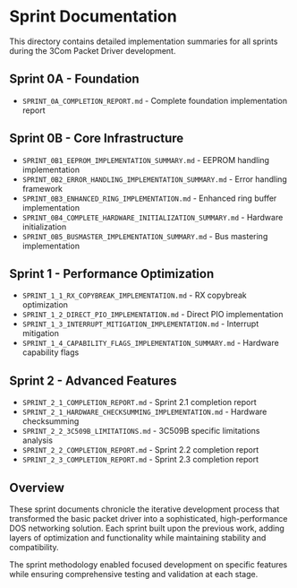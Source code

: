 # Sprint Documentation

This directory contains detailed implementation summaries for all sprints during the 3Com Packet Driver development.

## Sprint 0A - Foundation
- `SPRINT_0A_COMPLETION_REPORT.md` - Complete foundation implementation report

## Sprint 0B - Core Infrastructure
- `SPRINT_0B1_EEPROM_IMPLEMENTATION_SUMMARY.md` - EEPROM handling implementation
- `SPRINT_0B2_ERROR_HANDLING_IMPLEMENTATION_SUMMARY.md` - Error handling framework
- `SPRINT_0B3_ENHANCED_RING_IMPLEMENTATION.md` - Enhanced ring buffer implementation
- `SPRINT_0B4_COMPLETE_HARDWARE_INITIALIZATION_SUMMARY.md` - Hardware initialization
- `SPRINT_0B5_BUSMASTER_IMPLEMENTATION_SUMMARY.md` - Bus mastering implementation

## Sprint 1 - Performance Optimization
- `SPRINT_1_1_RX_COPYBREAK_IMPLEMENTATION.md` - RX copybreak optimization
- `SPRINT_1_2_DIRECT_PIO_IMPLEMENTATION.md` - Direct PIO implementation
- `SPRINT_1_3_INTERRUPT_MITIGATION_IMPLEMENTATION.md` - Interrupt mitigation
- `SPRINT_1_4_CAPABILITY_FLAGS_IMPLEMENTATION_SUMMARY.md` - Hardware capability flags

## Sprint 2 - Advanced Features
- `SPRINT_2_1_COMPLETION_REPORT.md` - Sprint 2.1 completion report
- `SPRINT_2_1_HARDWARE_CHECKSUMMING_IMPLEMENTATION.md` - Hardware checksumming
- `SPRINT_2_2_3C509B_LIMITATIONS.md` - 3C509B specific limitations analysis
- `SPRINT_2_2_COMPLETION_REPORT.md` - Sprint 2.2 completion report  
- `SPRINT_2_3_COMPLETION_REPORT.md` - Sprint 2.3 completion report

## Overview

These sprint documents chronicle the iterative development process that transformed the basic packet driver into a sophisticated, high-performance DOS networking solution. Each sprint built upon the previous work, adding layers of optimization and functionality while maintaining stability and compatibility.

The sprint methodology enabled focused development on specific features while ensuring comprehensive testing and validation at each stage.